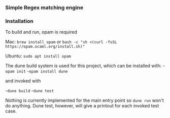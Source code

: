 
### Simple Regex matching engine

### Installation

To build and run, opam is required

Mac:
`brew install opam` or `bash -c "sh <(curl -fsSL https://opam.ocaml.org/install.sh)"`

Ubuntu:
`sudo apt install opam`

The dune build system is used for this project, which can be installed with:
-`opam init`
-`opam install dune`

and invoked with 

-`dune build`
-`dune test`

Nothing is currently implemented for the main entry point so `dune run` won't do anything. 
Dune test, however, will give a printout for each invoked test case. 